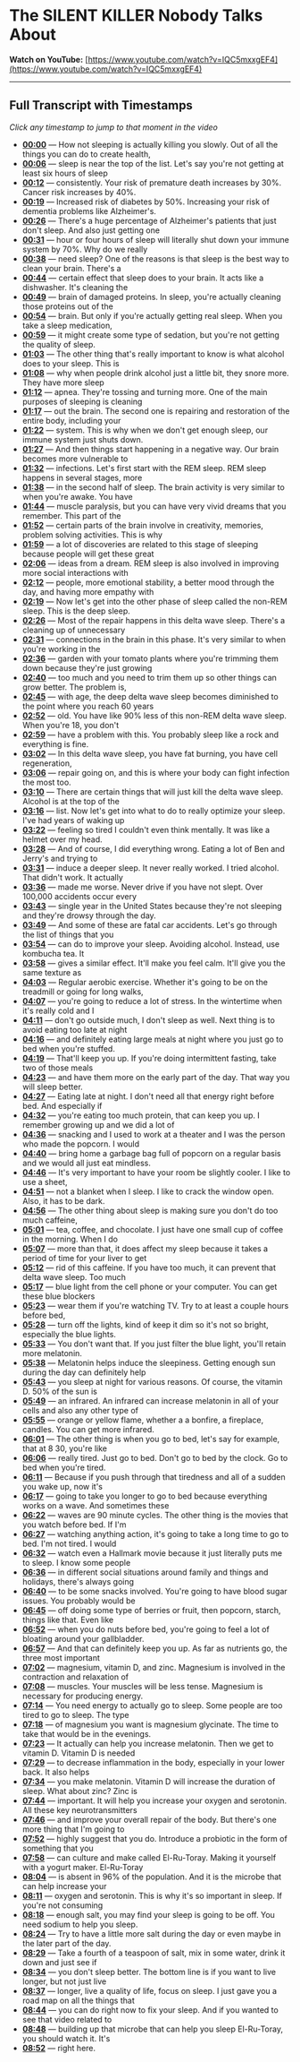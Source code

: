 # The SILENT KILLER Nobody Talks About

**Watch on YouTube:** [https://www.youtube.com/watch?v=IQC5mxxgEF4](https://www.youtube.com/watch?v=IQC5mxxgEF4)

---

## Full Transcript with Timestamps

*Click any timestamp to jump to that moment in the video*

- **[00:00](https://www.youtube.com/watch?v=IQC5mxxgEF4&t=0s)** — How not sleeping is actually killing you slowly. Out of all the things you can do to create health,
- **[00:06](https://www.youtube.com/watch?v=IQC5mxxgEF4&t=6s)** — sleep is near the top of the list. Let's say you're not getting at least six hours of sleep
- **[00:12](https://www.youtube.com/watch?v=IQC5mxxgEF4&t=12s)** — consistently. Your risk of premature death increases by 30%. Cancer risk increases by 40%.
- **[00:19](https://www.youtube.com/watch?v=IQC5mxxgEF4&t=19s)** — Increased risk of diabetes by 50%. Increasing your risk of dementia problems like Alzheimer's.
- **[00:26](https://www.youtube.com/watch?v=IQC5mxxgEF4&t=26s)** — There's a huge percentage of Alzheimer's patients that just don't sleep. And also just getting one
- **[00:31](https://www.youtube.com/watch?v=IQC5mxxgEF4&t=31s)** — hour or four hours of sleep will literally shut down your immune system by 70%. Why do we really
- **[00:38](https://www.youtube.com/watch?v=IQC5mxxgEF4&t=38s)** — need sleep? One of the reasons is that sleep is the best way to clean your brain. There's a
- **[00:44](https://www.youtube.com/watch?v=IQC5mxxgEF4&t=44s)** — certain effect that sleep does to your brain. It acts like a dishwasher. It's cleaning the
- **[00:49](https://www.youtube.com/watch?v=IQC5mxxgEF4&t=49s)** — brain of damaged proteins. In sleep, you're actually cleaning those proteins out of the
- **[00:54](https://www.youtube.com/watch?v=IQC5mxxgEF4&t=54s)** — brain. But only if you're actually getting real sleep. When you take a sleep medication,
- **[00:59](https://www.youtube.com/watch?v=IQC5mxxgEF4&t=59s)** — it might create some type of sedation, but you're not getting the quality of sleep.
- **[01:03](https://www.youtube.com/watch?v=IQC5mxxgEF4&t=63s)** — The other thing that's really important to know is what alcohol does to your sleep. This is
- **[01:08](https://www.youtube.com/watch?v=IQC5mxxgEF4&t=68s)** — why when people drink alcohol just a little bit, they snore more. They have more sleep
- **[01:12](https://www.youtube.com/watch?v=IQC5mxxgEF4&t=72s)** — apnea. They're tossing and turning more. One of the main purposes of sleeping is cleaning
- **[01:17](https://www.youtube.com/watch?v=IQC5mxxgEF4&t=77s)** — out the brain. The second one is repairing and restoration of the entire body, including your
- **[01:22](https://www.youtube.com/watch?v=IQC5mxxgEF4&t=82s)** — system. This is why when we don't get enough sleep, our immune system just shuts down.
- **[01:27](https://www.youtube.com/watch?v=IQC5mxxgEF4&t=87s)** — And then things start happening in a negative way. Our brain becomes more vulnerable to
- **[01:32](https://www.youtube.com/watch?v=IQC5mxxgEF4&t=92s)** — infections. Let's first start with the REM sleep. REM sleep happens in several stages, more
- **[01:38](https://www.youtube.com/watch?v=IQC5mxxgEF4&t=98s)** — in the second half of sleep. The brain activity is very similar to when you're awake. You have
- **[01:44](https://www.youtube.com/watch?v=IQC5mxxgEF4&t=104s)** — muscle paralysis, but you can have very vivid dreams that you remember. This part of the
- **[01:52](https://www.youtube.com/watch?v=IQC5mxxgEF4&t=112s)** — certain parts of the brain involve in creativity, memories, problem solving activities. This is why
- **[01:59](https://www.youtube.com/watch?v=IQC5mxxgEF4&t=119s)** — a lot of discoveries are related to this stage of sleeping because people will get these great
- **[02:06](https://www.youtube.com/watch?v=IQC5mxxgEF4&t=126s)** — ideas from a dream. REM sleep is also involved in improving more social interactions with
- **[02:12](https://www.youtube.com/watch?v=IQC5mxxgEF4&t=132s)** — people, more emotional stability, a better mood through the day, and having more empathy with
- **[02:19](https://www.youtube.com/watch?v=IQC5mxxgEF4&t=139s)** — Now let's get into the other phase of sleep called the non-REM sleep. This is the deep sleep.
- **[02:26](https://www.youtube.com/watch?v=IQC5mxxgEF4&t=146s)** — Most of the repair happens in this delta wave sleep. There's a cleaning up of unnecessary
- **[02:31](https://www.youtube.com/watch?v=IQC5mxxgEF4&t=151s)** — connections in the brain in this phase. It's very similar to when you're working in the
- **[02:36](https://www.youtube.com/watch?v=IQC5mxxgEF4&t=156s)** — garden with your tomato plants where you're trimming them down because they're just growing
- **[02:40](https://www.youtube.com/watch?v=IQC5mxxgEF4&t=160s)** — too much and you need to trim them up so other things can grow better. The problem is,
- **[02:45](https://www.youtube.com/watch?v=IQC5mxxgEF4&t=165s)** — with age, the deep delta wave sleep becomes diminished to the point where you reach 60 years
- **[02:52](https://www.youtube.com/watch?v=IQC5mxxgEF4&t=172s)** — old. You have like 90% less of this non-REM delta wave sleep. When you're 18, you don't
- **[02:59](https://www.youtube.com/watch?v=IQC5mxxgEF4&t=179s)** — have a problem with this. You probably sleep like a rock and everything is fine.
- **[03:02](https://www.youtube.com/watch?v=IQC5mxxgEF4&t=182s)** — In this delta wave sleep, you have fat burning, you have cell regeneration,
- **[03:06](https://www.youtube.com/watch?v=IQC5mxxgEF4&t=186s)** — repair going on, and this is where your body can fight infection the most too.
- **[03:10](https://www.youtube.com/watch?v=IQC5mxxgEF4&t=190s)** — There are certain things that will just kill the delta wave sleep. Alcohol is at the top of the
- **[03:16](https://www.youtube.com/watch?v=IQC5mxxgEF4&t=196s)** — list. Now let's get into what to do to really optimize your sleep. I've had years of waking up
- **[03:22](https://www.youtube.com/watch?v=IQC5mxxgEF4&t=202s)** — feeling so tired I couldn't even think mentally. It was like a helmet over my head.
- **[03:28](https://www.youtube.com/watch?v=IQC5mxxgEF4&t=208s)** — And of course, I did everything wrong. Eating a lot of Ben and Jerry's and trying to
- **[03:31](https://www.youtube.com/watch?v=IQC5mxxgEF4&t=211s)** — induce a deeper sleep. It never really worked. I tried alcohol. That didn't work. It actually
- **[03:36](https://www.youtube.com/watch?v=IQC5mxxgEF4&t=216s)** — made me worse. Never drive if you have not slept. Over 100,000 accidents occur every
- **[03:43](https://www.youtube.com/watch?v=IQC5mxxgEF4&t=223s)** — single year in the United States because they're not sleeping and they're drowsy through the day.
- **[03:49](https://www.youtube.com/watch?v=IQC5mxxgEF4&t=229s)** — And some of these are fatal car accidents. Let's go through the list of things that you
- **[03:54](https://www.youtube.com/watch?v=IQC5mxxgEF4&t=234s)** — can do to improve your sleep. Avoiding alcohol. Instead, use kombucha tea. It
- **[03:58](https://www.youtube.com/watch?v=IQC5mxxgEF4&t=238s)** — gives a similar effect. It'll make you feel calm. It'll give you the same texture as
- **[04:03](https://www.youtube.com/watch?v=IQC5mxxgEF4&t=243s)** — Regular aerobic exercise. Whether it's going to be on the treadmill or going for long walks,
- **[04:07](https://www.youtube.com/watch?v=IQC5mxxgEF4&t=247s)** — you're going to reduce a lot of stress. In the wintertime when it's really cold and I
- **[04:11](https://www.youtube.com/watch?v=IQC5mxxgEF4&t=251s)** — don't go outside much, I don't sleep as well. Next thing is to avoid eating too late at night
- **[04:16](https://www.youtube.com/watch?v=IQC5mxxgEF4&t=256s)** — and definitely eating large meals at night where you just go to bed when you're stuffed.
- **[04:19](https://www.youtube.com/watch?v=IQC5mxxgEF4&t=259s)** — That'll keep you up. If you're doing intermittent fasting, take two of those meals
- **[04:23](https://www.youtube.com/watch?v=IQC5mxxgEF4&t=263s)** — and have them more on the early part of the day. That way you will sleep better.
- **[04:27](https://www.youtube.com/watch?v=IQC5mxxgEF4&t=267s)** — Eating late at night. I don't need all that energy right before bed. And especially if
- **[04:32](https://www.youtube.com/watch?v=IQC5mxxgEF4&t=272s)** — you're eating too much protein, that can keep you up. I remember growing up and we did a lot of
- **[04:36](https://www.youtube.com/watch?v=IQC5mxxgEF4&t=276s)** — snacking and I used to work at a theater and I was the person who made the popcorn. I would
- **[04:40](https://www.youtube.com/watch?v=IQC5mxxgEF4&t=280s)** — bring home a garbage bag full of popcorn on a regular basis and we would all just eat mindless.
- **[04:46](https://www.youtube.com/watch?v=IQC5mxxgEF4&t=286s)** — It's very important to have your room be slightly cooler. I like to use a sheet,
- **[04:51](https://www.youtube.com/watch?v=IQC5mxxgEF4&t=291s)** — not a blanket when I sleep. I like to crack the window open. Also, it has to be dark.
- **[04:56](https://www.youtube.com/watch?v=IQC5mxxgEF4&t=296s)** — The other thing about sleep is making sure you don't do too much caffeine,
- **[05:01](https://www.youtube.com/watch?v=IQC5mxxgEF4&t=301s)** — tea, coffee, and chocolate. I just have one small cup of coffee in the morning. When I do
- **[05:07](https://www.youtube.com/watch?v=IQC5mxxgEF4&t=307s)** — more than that, it does affect my sleep because it takes a period of time for your liver to get
- **[05:12](https://www.youtube.com/watch?v=IQC5mxxgEF4&t=312s)** — rid of this caffeine. If you have too much, it can prevent that delta wave sleep. Too much
- **[05:17](https://www.youtube.com/watch?v=IQC5mxxgEF4&t=317s)** — blue light from the cell phone or your computer. You can get these blue blockers
- **[05:23](https://www.youtube.com/watch?v=IQC5mxxgEF4&t=323s)** — wear them if you're watching TV. Try to at least a couple hours before bed,
- **[05:28](https://www.youtube.com/watch?v=IQC5mxxgEF4&t=328s)** — turn off the lights, kind of keep it dim so it's not so bright, especially the blue lights.
- **[05:33](https://www.youtube.com/watch?v=IQC5mxxgEF4&t=333s)** — You don't want that. If you just filter the blue light, you'll retain more melatonin.
- **[05:38](https://www.youtube.com/watch?v=IQC5mxxgEF4&t=338s)** — Melatonin helps induce the sleepiness. Getting enough sun during the day can definitely help
- **[05:43](https://www.youtube.com/watch?v=IQC5mxxgEF4&t=343s)** — you sleep at night for various reasons. Of course, the vitamin D. 50% of the sun is
- **[05:49](https://www.youtube.com/watch?v=IQC5mxxgEF4&t=349s)** — an infrared. An infrared can increase melatonin in all of your cells and also any other type of
- **[05:55](https://www.youtube.com/watch?v=IQC5mxxgEF4&t=355s)** — orange or yellow flame, whether a a bonfire, a fireplace, candles. You can get more infrared.
- **[06:01](https://www.youtube.com/watch?v=IQC5mxxgEF4&t=361s)** — The other thing is when you go to bed, let's say for example, that at 8 30, you're like
- **[06:06](https://www.youtube.com/watch?v=IQC5mxxgEF4&t=366s)** — really tired. Just go to bed. Don't go to bed by the clock. Go to bed when you're tired.
- **[06:11](https://www.youtube.com/watch?v=IQC5mxxgEF4&t=371s)** — Because if you push through that tiredness and all of a sudden you wake up, now it's
- **[06:17](https://www.youtube.com/watch?v=IQC5mxxgEF4&t=377s)** — going to take you longer to go to bed because everything works on a wave. And sometimes these
- **[06:22](https://www.youtube.com/watch?v=IQC5mxxgEF4&t=382s)** — waves are 90 minute cycles. The other thing is the movies that you watch before bed. If I'm
- **[06:27](https://www.youtube.com/watch?v=IQC5mxxgEF4&t=387s)** — watching anything action, it's going to take a long time to go to bed. I'm not tired. I would
- **[06:32](https://www.youtube.com/watch?v=IQC5mxxgEF4&t=392s)** — watch even a Hallmark movie because it just literally puts me to sleep. I know some people
- **[06:36](https://www.youtube.com/watch?v=IQC5mxxgEF4&t=396s)** — in different social situations around family and things and holidays, there's always going
- **[06:40](https://www.youtube.com/watch?v=IQC5mxxgEF4&t=400s)** — to be some snacks involved. You're going to have blood sugar issues. You probably would be
- **[06:45](https://www.youtube.com/watch?v=IQC5mxxgEF4&t=405s)** — off doing some type of berries or fruit, then popcorn, starch, things like that. Even like
- **[06:52](https://www.youtube.com/watch?v=IQC5mxxgEF4&t=412s)** — when you do nuts before bed, you're going to feel a lot of bloating around your gallbladder.
- **[06:57](https://www.youtube.com/watch?v=IQC5mxxgEF4&t=417s)** — And that can definitely keep you up. As far as nutrients go, the three most important
- **[07:02](https://www.youtube.com/watch?v=IQC5mxxgEF4&t=422s)** — magnesium, vitamin D, and zinc. Magnesium is involved in the contraction and relaxation of
- **[07:08](https://www.youtube.com/watch?v=IQC5mxxgEF4&t=428s)** — muscles. Your muscles will be less tense. Magnesium is necessary for producing energy.
- **[07:14](https://www.youtube.com/watch?v=IQC5mxxgEF4&t=434s)** — You need energy to actually go to sleep. Some people are too tired to go to sleep. The type
- **[07:18](https://www.youtube.com/watch?v=IQC5mxxgEF4&t=438s)** — of magnesium you want is magnesium glycinate. The time to take that would be in the evenings.
- **[07:23](https://www.youtube.com/watch?v=IQC5mxxgEF4&t=443s)** — It actually can help you increase melatonin. Then we get to vitamin D. Vitamin D is needed
- **[07:29](https://www.youtube.com/watch?v=IQC5mxxgEF4&t=449s)** — to decrease inflammation in the body, especially in your lower back. It also helps
- **[07:34](https://www.youtube.com/watch?v=IQC5mxxgEF4&t=454s)** — you make melatonin. Vitamin D will increase the duration of sleep. What about zinc? Zinc is
- **[07:44](https://www.youtube.com/watch?v=IQC5mxxgEF4&t=464s)** — important. It will help you increase your oxygen and serotonin. All these key neurotransmitters
- **[07:46](https://www.youtube.com/watch?v=IQC5mxxgEF4&t=466s)** — and improve your overall repair of the body. But there's one more thing that I'm going to
- **[07:52](https://www.youtube.com/watch?v=IQC5mxxgEF4&t=472s)** — highly suggest that you do. Introduce a probiotic in the form of something that you
- **[07:58](https://www.youtube.com/watch?v=IQC5mxxgEF4&t=478s)** — can culture and make called El-Ru-Toray. Making it yourself with a yogurt maker. El-Ru-Toray
- **[08:04](https://www.youtube.com/watch?v=IQC5mxxgEF4&t=484s)** — is absent in 96% of the population. And it is the microbe that can help increase your
- **[08:11](https://www.youtube.com/watch?v=IQC5mxxgEF4&t=491s)** — oxygen and serotonin. This is why it's so important in sleep. If you're not consuming
- **[08:18](https://www.youtube.com/watch?v=IQC5mxxgEF4&t=498s)** — enough salt, you may find your sleep is going to be off. You need sodium to help you sleep.
- **[08:24](https://www.youtube.com/watch?v=IQC5mxxgEF4&t=504s)** — Try to have a little more salt during the day or even maybe in the later part of the day.
- **[08:29](https://www.youtube.com/watch?v=IQC5mxxgEF4&t=509s)** — Take a fourth of a teaspoon of salt, mix in some water, drink it down and just see if
- **[08:34](https://www.youtube.com/watch?v=IQC5mxxgEF4&t=514s)** — you don't sleep better. The bottom line is if you want to live longer, but not just live
- **[08:37](https://www.youtube.com/watch?v=IQC5mxxgEF4&t=517s)** — longer, live a quality of life, focus on sleep. I just gave you a road map on all the things that
- **[08:44](https://www.youtube.com/watch?v=IQC5mxxgEF4&t=524s)** — you can do right now to fix your sleep. And if you wanted to see that video related to
- **[08:48](https://www.youtube.com/watch?v=IQC5mxxgEF4&t=528s)** — building up that microbe that can help you sleep El-Ru-Toray, you should watch it. It's
- **[08:52](https://www.youtube.com/watch?v=IQC5mxxgEF4&t=532s)** — right here.
